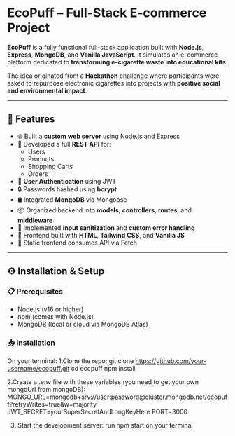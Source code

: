 # EcoPuff – Full-Stack E-commerce Project

**EcoPuff** is a fully functional full-stack application built with **Node.js**, **Express**, **MongoDB**, and **Vanilla JavaScript**. It simulates an e-commerce platform dedicated to **transforming e-cigarette waste into educational kits**.

The idea originated from a **Hackathon** challenge where participants were asked to repurpose electronic cigarettes into projects with **positive social and environmental impact**.

---

## 🚀 Features

- 🌐 Built a **custom web server** using Node.js and Express
- 🔁 Developed a full **REST API** for:
  - Users
  - Products
  - Shopping Carts
  - Orders
- 🔐 **User Authentication** using JWT
- 🔒 Passwords hashed using **bcrypt**
- 🛢️ Integrated **MongoDB** via Mongoose
- 📦 Organized backend into **models**, **controllers**, **routes**, and **middleware**
- 🧹 Implemented **input sanitization** and **custom error handling**
- 🎨 Frontend built with **HTML**, **Tailwind CSS**, and **Vanilla JS**
- 📄 Static frontend consumes API via Fetch

---

## ⚙️ Installation & Setup

### 📋 Prerequisites

- Node.js (v16 or higher)
- npm (comes with Node.js)
- MongoDB (local or cloud via MongoDB Atlas)

### 📥 Installation
On your terminal:
1.Clone the repo:
git clone https://github.com/your-username/ecopuff.git
cd ecopuff
npm install

2.Create a .env file with these variables (you need to get your own mongoUrl from mongoDB):
MONGO_URL=mongodb+srv://user:password@cluster.mongodb.net/ecopuff?retryWrites=true&w=majority
JWT_SECRET=yourSuperSecretAndLongKeyHere 
PORT=3000

3. Start the development server:
run npm start on your terminal